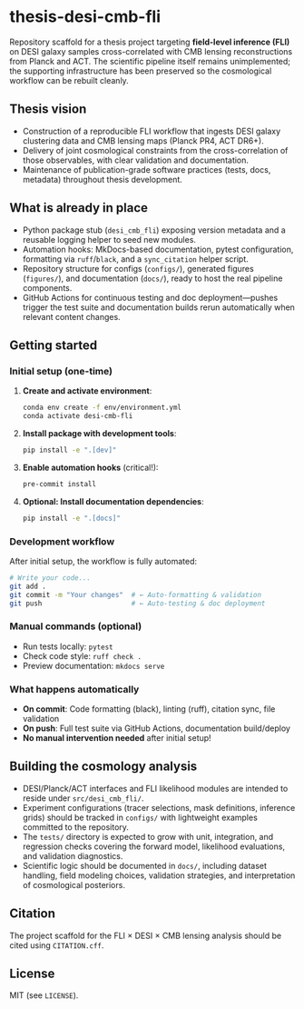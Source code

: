 # thesis-desi-cmb-fli

Repository scaffold for a thesis project targeting **field-level inference (FLI)** on
DESI galaxy samples cross-correlated with CMB lensing reconstructions from
Planck and ACT. The scientific pipeline itself remains unimplemented; the
supporting infrastructure has been preserved so the cosmological workflow can be
rebuilt cleanly.

## Thesis vision
- Construction of a reproducible FLI workflow that ingests DESI galaxy
  clustering data and CMB lensing maps (Planck PR4, ACT DR6+).
- Delivery of joint cosmological constraints from the cross-correlation of those
  observables, with clear validation and documentation.
- Maintenance of publication-grade software practices (tests, docs, metadata)
  throughout thesis development.

## What is already in place
- Python package stub (`desi_cmb_fli`) exposing version metadata and a reusable
  logging helper to seed new modules.
- Automation hooks: MkDocs-based documentation, pytest configuration, formatting
  via `ruff`/`black`, and a `sync_citation` helper script.
- Repository structure for configs (`configs/`), generated figures (`figures/`),
  and documentation (`docs/`), ready to host the real pipeline components.
- GitHub Actions for continuous testing and doc deployment—pushes trigger the
  test suite and documentation builds rerun automatically when relevant content
  changes.

## Getting started

### Initial setup (one-time)
1. **Create and activate environment**:
   ```bash
   conda env create -f env/environment.yml
   conda activate desi-cmb-fli
   ```

2. **Install package with development tools**:
   ```bash
   pip install -e ".[dev]"
   ```

3. **Enable automation hooks** (critical!):
   ```bash
   pre-commit install
   ```

4. **Optional: Install documentation dependencies**:
   ```bash
   pip install -e ".[docs]"
   ```

### Development workflow
After initial setup, the workflow is fully automated:
```bash
# Write your code...
git add .
git commit -m "Your changes"  # ← Auto-formatting & validation
git push                      # ← Auto-testing & doc deployment
```

### Manual commands (optional)
- Run tests locally: `pytest`
- Check code style: `ruff check .`
- Preview documentation: `mkdocs serve`

### What happens automatically
- **On commit**: Code formatting (black), linting (ruff), citation sync, file validation
- **On push**: Full test suite via GitHub Actions, documentation build/deploy
- **No manual intervention needed** after initial setup!

## Building the cosmology analysis
- DESI/Planck/ACT interfaces and FLI likelihood modules are intended to reside
  under `src/desi_cmb_fli/`.
- Experiment configurations (tracer selections, mask definitions, inference
  grids) should be tracked in `configs/` with lightweight examples committed to
  the repository.
- The `tests/` directory is expected to grow with unit, integration, and
  regression checks covering the forward model, likelihood evaluations, and
  validation diagnostics.
- Scientific logic should be documented in `docs/`, including dataset handling,
  field modeling choices, validation strategies, and interpretation of
  cosmological posteriors.

## Citation
The project scaffold for the FLI × DESI × CMB lensing analysis should be cited
using `CITATION.cff`.

## License
MIT (see `LICENSE`).
